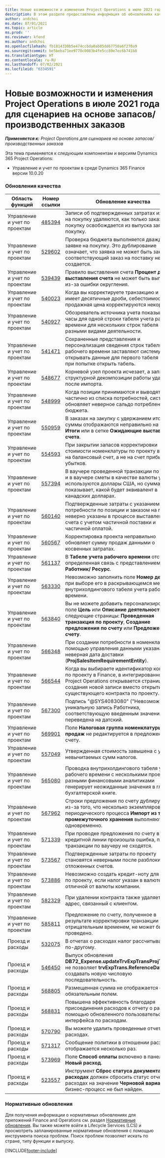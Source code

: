 ```yaml
---
title: Новые возможности и изменения Project Operations в июле 2021 года для сценариев на основе запасов/производственных заказов
description: В этом разделе предоставлена информация об обновлениях качества, доступных в выпуске Project Operations за июль 2021 года для сценариев на основе запасов/производственных заказов.
author: andchoi
ms.date: 07/01/2021
ms.topic: article
ms.prod: ''
ms.reviewer: kfend
ms.author: andchoi
ms.openlocfilehash: fb1814330b5e474ccbda0ab85dd67758a6f270a9
ms.sourcegitcommit: be5beba71ee9770c0083b4fe5cc89e7ec6b741b8
ms.translationtype: HT
ms.contentlocale: ru-RU
ms.lasthandoff: 07/02/2021
ms.locfileid: "6334591"
---
```

# <a name="whats-new-or-changed-in-project-operations-july-2021-for-stockedproduction-based-scenarios"></a>Новые возможности и изменения Project Operations в июле 2021 года для сценариев на основе запасов/производственных заказов

_**Применяется к:** Project Operations для сценариев на основе запасов/производственных заказов_

Эта тема применяется к следующим компонентам и версиям Dynamics 365 Project Operations:

- Управление и учет по проектам в среде Dynamics 365 Finance версии 10.0.20
 
### <a name="quality-updates"></a>Обновления качества
                                                                                                                                                                                  
| Область функций                      | Номер ссылки| Обновление качества                                                                                                                                                                          |
|-----------------------------------|--------|---------------------------------------------------------------------------------------------------------------------------------------------------------------------------------|
| Управление и учет по проектам | [485394](https://fix.lcs.dynamics.com/Issue/Details/?bugId=485394) | Записи об подтвержденных затратах из заявки на покупку удаляются, как только заказ на покупку освобождается из выпуска заявки на покупку.                                                                           |
| Управление и учет по проектам | [529602](https://fix.lcs.dynamics.com/Issue/Details/?bugId=529602) | Проверка бюджета выполняется дважды по заявке на покупку. Это дублирование означает, что заявка не может быть закрыта и соответствующий заказ на поставку не создается.                                                                                                                        |
| Управление и учет по проектам | [539439](https://fix.lcs.dynamics.com/Issue/Details/?bugId=539439) | Правило выставления счета **Процент для выставления счета** не может быть выполнено из-за ошибки округления.                                                                              |
| Управление и учет по проектам | [540023](https://fix.lcs.dynamics.com/Issue/Details/?bugId=540023) | Когда вы корректируете транзакцию и процент имеет десятичные дроби, себестоимость и продажная цена корректируются некорректно.                                      |
| Управление и учет по проектам | [540927](https://fix.lcs.dynamics.com/Issue/Details/?bugId=540927) | Обозреватель источника учета показывает часы для одной строки табеля учета рабочего времени для нескольких строк табеля с разными видами деятельности.                                      |
| Управление и учет по проектам | [541471](https://fix.lcs.dynamics.com/Issue/Details/?bugId=541471) | Сохраненные представления и персонализация сведения строк табеля учета рабочего времени заставляют систему всегда открывать данные для первого табеля в списке при попытке открыть табель.  |
| Управление и учет по проектам | [548677](https://fix.lcs.dynamics.com/Issue/Details/?bugId=548677) | Корневой узел проекта исчезает, а записи структурной декомпозиции работы удаляются после импорта.                                                                                             |
| Управление и учет по проектам | [548999](https://fix.lcs.dynamics.com/Issue/Details/?bugId=548999) | Когда позиции принимаются и выводятся частично из списка потребностей, система обновляет неверное сальдо потребления бюджета. |
| Управление и учет по проектам | [550959](https://fix.lcs.dynamics.com/Issue/Details/?bugId=550959) | В заказах на закупку с удержанием итоговые суммы отображаются неправильно на панели **Итоги** или в сетке **Ожидающие выставления счета**.                                                                  |
| Управление и учет по проектам | [554593](https://fix.lcs.dynamics.com/Issue/Details/?bugId=554593) | При закрытии запасов корректировки стоимости номенклатуры по проекту вносятся на балансовый счет, а не на счет прибылей и убытков.                                                            |
| Управление и учет по проектам | [557394](https://fix.lcs.dynamics.com/Issue/Details/?bugId=557394) | В ваучере проведенной транзакции по проекту и в ваучере сметы в качестве валюты учета используются доллары США, но сумма показывает, какой будет эквивалент в канадских долларах.              |
| Управление и учет по проектам | [560140](https://fix.lcs.dynamics.com/Issue/Details/?bugId=560140) | Подтвержденные затраты с указанием потребности по позиции и заказом на поставку неверно указаны в процессе выставления счета с учетом частичной поставки и частичной оплатой.       |
| Управление и учет по проектам | [560567](https://fix.lcs.dynamics.com/Issue/Details/?bugId=560567) | Корректировка проекта неправильно обновляет сумму продаж данными о косвенных затратах.                                                                                    |
| Управление и учет по проектам | [561137](https://fix.lcs.dynamics.com/Issue/Details/?bugId=561137) | В **Табеле учета рабочего времени** отсутствует определенная связь с представлением **Работник/ Ресурс**.                                                                                   |
| Управление и учет по проектам | [563330](https://fix.lcs.dynamics.com/Issue/Details/?bugId=563330) | Невозможно заполнить поле **Номер действия** при выборе его в раскрывающемся меню для внутрихолдингового табеля учета рабочего времени.                                                                 |
| Управление и учет по проектам | [563840](https://fix.lcs.dynamics.com/Issue/Details/?bugId=563840) | Вы не можете добавить персонализированное поле **Цель** или **Описание деятельности** на следующие страницы: **Проведенная транзакция по проекту**, **Создание предложения по счету** или **Предложение по счету**.  |
| Управление и учет по проектам | [566348](https://fix.lcs.dynamics.com/Issue/Details/?bugId=566348) | При создании потребности в номенклатуре с помощью управления данными указана неверная дата доставки (**ProjSalesItemRequirementEntity**).                                              |
| Управление и учет по проектам | [566544](https://fix.lcs.dynamics.com/Issue/Details/?bugId=566544) | Когда вы выбираете идентификатор контракта по проекту в Finance, в интегрированной среде Project Operations открывается страниц для создания новой записи вместо открытия существующего контракта по проекту.                                                                                                                 |
| Управление и учет по проектам | [567300](https://fix.lcs.dynamics.com/Issue/Details/?bugId=567300) |  Подпись "@SYS4083080" ("Невозможно найти уникальную запись Работника, соответствующую введенным значениям") не переведена на датский.                                |
| Управление и учет по проектам | [569901](https://fix.lcs.dynamics.com/Issue/Details/?bugId=569901) | Поле **Налоговая группа номенклатуры продаж** не редактируется в предложении по счету.                                                                               |
| Управление и учет по проектам | [557049](https://fix.lcs.dynamics.com/Issue/Details/?bugId=557049) | Утвержденная стоимость завышена с учетом невычитаемых сумм налогов.                                                                                                    |
| Управление и учет по проектам | [565080](https://fix.lcs.dynamics.com/Issue/Details/?bugId=565080) | Проводка внутрихолдингового табеля учета рабочего времени с несколькими проектами и разными финансовыми аналитиками генерирует неожиданные значения в главной бухгалтерской книге.                             |
| Управление и учет по проектам | [567962](https://fix.lcs.dynamics.com/Issue/Details/?bugId=567962) | Строки предложения по счету дублируются из-за того, что несколько экземпляров периодического процесса **Импорт из таблицы промежуточного хранения** выполняются одновременно.                                      |
| Управление и учет по проектам | [571339](https://fix.lcs.dynamics.com/Issue/Details/?bugId=571339) | При проводке предложения по счету в кредитной линии произошла ошибка, поэтому транзакции по ваучеру не сходятся.    |
| Управление и учет по проектам | [573567](https://fix.lcs.dynamics.com/Issue/Details/?bugId=573567) | Подтвержденные затраты по проекту становятся неверными после разблокирования отложенных счетов.                                                                             |
| Управление и учет по проектам | [573886](https://fix.lcs.dynamics.com/Issue/Details/?bugId=573886) | Невозможно создать кредит-ноту для заказа по проекту, если налог указан в валюте, отличной от валюты компании.                                      |
| Управление и учет по проектам | [582329](https://fix.lcs.dynamics.com/Issue/Details/?bugId=582329) | При удалении контракта также удаляется адрес, связанный с клиентом.                                                                                     |
| Управление и учет по проектам | [585811](https://fix.lcs.dynamics.com/Issue/Details/?bugId=585811) | Предложение по счету, полученное в результате корректировки транзакции с отрицательным временем, не может быть проведено.                                                                    |
| Проезд и расходы                  | [532075](https://fix.lcs.dynamics.com/Issue/Details/?bugId=532075) | В отчетах о расходах налог рассчитывается по-другому.                                                                                                                  |
| Проезд и расходы                  | [546450](https://fix.lcs.dynamics.com/Issue/Details/?bugId=546450) | Выпуск обновления **DB72_Expense.updateTrvExpTransProjTransId()** не позволяет **trvExpTrans.ReferenceDataAreaId** создавать новую числовую последовательность.                    |
| Проезд и расходы                  | [568805](https://fix.lcs.dynamics.com/Issue/Details/?bugId=568805) | Размещенная сумма не отображается с обязательным полем.                                                                                                             |
| Проезд и расходы                  | [568831](https://fix.lcs.dynamics.com/Issue/Details/?bugId=568831) | Повышена эффективность благодаря присоединения расходов к отчету о расходах с помощью обновленного пользовательского интерфейса по расходам.                                                            |
| Проезд и расходы                  | [570790](https://fix.lcs.dynamics.com/Issue/Details/?bugId=570790) | Вы можете удалить проведенные отчеты о расходах.                                                                                           |
| Проезд и расходы                  | [571317](https://fix.lcs.dynamics.com/Issue/Details/?bugId=571317) | Сообщение политики в отношении расходов отображается несколько раз.                                                                                                       |
| Проезд и расходы                  | [573969](https://fix.lcs.dynamics.com/Issue/Details/?bugId=573969) | Поле **Способ оплаты** включено в панель **Новый расход**.                                                                                                      |
| Проезд и расходы                  | [523557](https://fix.lcs.dynamics.com/Issue/Details/?bugId=523557) | Инструмент **Сброс статуса документа о расходах** должен сбросить статус отчета о расходах на значение **Черновой вариант** если бизнес-процесс не был найден. 

### <a name="regulatory-updates"></a>Нормативные обновления
Для получения информации о нормативных обновлениях для приложений Finance and Operations см. раздел [Нормативные обновления](/dynamics365/finance/localizations/regulatory-updates). Вы также можете войти в Lifecycle Services (LCS) и просмотреть запланированные нормативные обновления с помощью инструмента поиска проблем. Поиск проблем позволяет искать по стране, типу функции и выпуску.


[!INCLUDE[footer-include](../../includes/footer-banner.md)]
